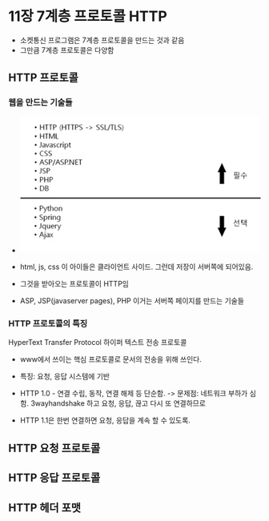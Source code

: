 # 11장 7계층 프로토콜 HTTP

- 소켓통신 프로그램은 7계층 프로토콜을 만드는 것과 같음
- 그만큼 7계층 프로토콜은 다양함

## HTTP 프로토콜

### 웹을 만드는 기술들

- ![Alt text](image.png)
- html, js, css 이 아이들은 클라이언트 사이드. 그런데 저장이 서버쪽에 되어있음.
- 그것을 받아오는 프로토콜이 HTTP임

- ASP, JSP(javaserver pages), PHP 이거는 서버쪽 페이지를 만드는 기술들

### HTTP 프로토콜의 특징

HyperText Transfer Protocol 하이퍼 텍스트 전송 프로토콜

- www에서 쓰이는 핵심 프로토콜로 문서의 전송을 위해 쓰인다.
- 특징: 요청, 응답 시스템에 기반

- HTTP 1.0 - 연결 수립, 동작, 연결 해제 등 단순함.
  -> 문제점: 네트워크 부하가 심함. 3wayhandshake 하고 요청, 응답, 끊고 다시 또 연결하므로

- HTTP 1.1은 한번 연결하면 요청, 응답을 계속 할 수 있도록.

## HTTP 요청 프로토콜

## HTTP 응답 프로토콜

## HTTP 헤더 포맷
